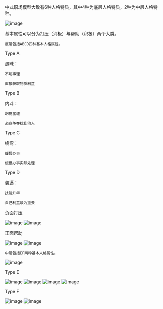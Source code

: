 中式职场模型大致有6种人格特质，其中4种为底层人格特质，2种为中层人格特种。

![image](https://user-images.githubusercontent.com/17419617/142199545-c2870e70-458b-413c-b971-9fa2d7f75d3a.png)

基本属性可以分为打压（消极）与帮助（积极）两个大类。

    底层包括ABCD四种基本人格属性。

Type A

愚昧：

    不明事理
    
    直接获取物质利益
    
Type B

内斗：

    胡搅蛮缠
    
    恣意争夺扰乱他人

Type C

绕弯：

    缓慢办事
    
    缓慢办事实际处理

Type D

装逼：

    技能升华
    
    自己利益最为重要
    
负面打压

![image](https://user-images.githubusercontent.com/17419617/142201280-b29e7920-6228-4439-8f49-5d1053426aeb.png)
![image](https://user-images.githubusercontent.com/17419617/142201394-a8902fbe-eb47-463c-aa8c-d961b0aec054.png)

正面帮助

![image](https://user-images.githubusercontent.com/17419617/142201455-225ad020-1d0a-4fc2-bf56-086d2083aad8.png)
![image](https://user-images.githubusercontent.com/17419617/142202499-7f313994-9ab5-414d-bd70-d46a47d09249.png)


    中层包括EF两种基本人格属性。

![image](https://user-images.githubusercontent.com/17419617/142200740-92344722-0e72-4171-9a38-ee510edd51bf.png)

Type E

![image](https://user-images.githubusercontent.com/17419617/142200780-328dec5e-42cc-4fdc-90d0-40d81cc5e9d1.png)
![image](https://user-images.githubusercontent.com/17419617/142200820-2784e7cc-550e-45f3-8e89-752d2297c4d6.png)
![image](https://user-images.githubusercontent.com/17419617/142200882-b827314f-4ce5-4612-8517-7a6a8bdccdc8.png)
![image](https://user-images.githubusercontent.com/17419617/142200922-564aad77-732d-4536-b081-9f15edb5da70.png)

Type F

![image](https://user-images.githubusercontent.com/17419617/142200970-fc8182f5-ea88-4ef3-9883-dc3503571fe8.png)
![image](https://user-images.githubusercontent.com/17419617/142201014-0e79356a-f15d-475a-bb1c-fba004026771.png)
